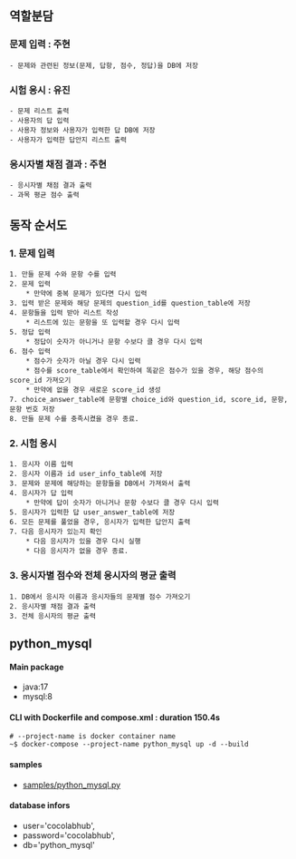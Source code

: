 ## 역할분담
###  문제 입력 : 주현
```
- 문제와 관련된 정보(문제, 답항, 점수, 정답)을 DB에 저장
``` 
### 시험 응시 : 유진
```
- 문제 리스트 출력
- 사용자의 답 입력
- 사용자 정보와 사용자가 입력한 답 DB에 저장
- 사용자가 입력한 답안지 리스트 출력
```
### 응시자별 채점 결과 : 주현
```
- 응시자별 채점 결과 출력
- 과목 평균 점수 출력
```
## 동작 순서도
### 1. 문제 입력
    1. 만들 문제 수와 문항 수를 입력
    2. 문제 입력
        * 만약에 중복 문제가 있다면 다시 입력
    3. 입력 받은 문제와 해당 문제의 question_id를 question_table에 저장
    4. 문항들을 입력 받아 리스트 작성
        * 리스트에 있는 문항을 또 입력할 경우 다시 입력
    5. 정답 입력
        * 정답이 숫자가 아니거나 문항 수보다 클 경우 다시 입력
    6. 점수 입력
        * 점수가 숫자가 아닐 경우 다시 입력
        * 점수를 score_table에서 확인하여 똑같은 점수가 있을 경우, 해당 점수의 score_id 가져오기
        * 만약에 없을 경우 새로운 score_id 생성
    7. choice_answer_table에 문항별 choice_id와 question_id, score_id, 문항, 문항 번호 저장
    8. 만들 문제 수를 충족시켰을 경우 종료.

### 2. 시험 응시
    1. 응시자 이름 입력
    2. 응시자 이름과 id user_info_table에 저장
    3. 문제와 문제에 해당하는 문항들을 DB에서 가져와서 출력
    4. 응시자가 답 입력
        * 만약에 답이 숫자가 아니거나 문항 수보다 클 경우 다시 입력
    5. 응시자가 입력한 답 user_answer_table에 저장
    6. 모든 문제를 풀었을 경우, 응시자가 입력한 답안지 출력
    7. 다음 응시자가 있는지 확인
        * 다음 응시자가 있을 경우 다시 실행
        * 다음 응시자가 없을 경우 종료.

### 3. 응시자별 점수와 전체 응시자의 평균 출력
    1. DB에서 응시자 이름과 응시자들의 문제별 점수 가져오기
    2. 응시자별 채점 결과 출력
    3. 전체 응시자의 평균 출력

## python_mysql
#### Main package
- java:17
- mysql:8

#### CLI with Dockerfile and compose.xml : duration 150.4s
```
# --project-name is docker container name
~$ docker-compose --project-name python_mysql up -d --build
```
#### samples
- [samples/python_mysql.py](./samples/python_mysql.py)

#### database infors
+ user='cocolabhub',
+ password='cocolabhub',
+ db='python_mysql'


